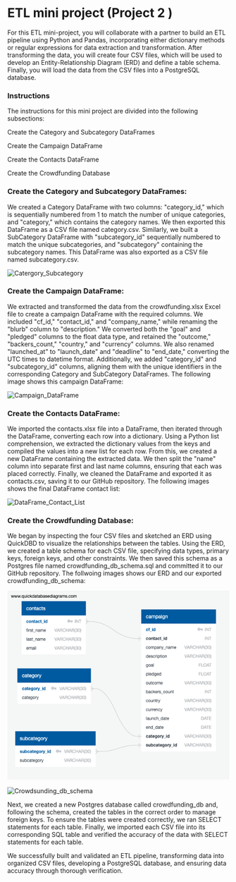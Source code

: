 # ETL mini project (Project 2 )

For this ETL mini-project, you will collaborate with a partner to build an ETL pipeline using Python and Pandas, incorporating either dictionary methods or regular expressions for data extraction and transformation. After transforming the data, you will create four CSV files, which will be used to develop an Entity-Relationship Diagram (ERD) and define a table schema. Finally, you will load the data from the CSV files into a PostgreSQL database.

### Instructions

The instructions for this mini project are divided into the following subsections:

Create the Category and Subcategory DataFrames

Create the Campaign DataFrame

Create the Contacts DataFrame

Create the Crowdfunding Database

### Create the Category and Subcategory DataFrames:

We created a Category DataFrame with two columns: "category_id," which is sequentially numbered from 1 to match the number of unique categories, and "category," which contains the category names. We then exported this DataFrame as a CSV file named category.csv. Similarly, we built a SubCategory DataFrame with "subcategory_id" sequentially numbered to match the unique subcategories, and "subcategory" containing the subcategory names. This DataFrame was also exported as a CSV file named subcategory.csv.

![Catergory_Subcategory](https://i.postimg.cc/fy58MLCy/Category-and-Subcategory.png)

### Create the Campaign DataFrame:

We extracted and transformed the data from the crowdfunding.xlsx Excel file to create a campaign DataFrame with the required columns. We included "cf_id," "contact_id," and "company_name," while renaming the "blurb" column to "description." We converted both the "goal" and "pledged" columns to the float data type, and retained the "outcome," "backers_count," "country," and "currency" columns. We also renamed "launched_at" to "launch_date" and "deadline" to "end_date," converting the UTC times to datetime format. Additionally, we added "category_id" and "subcategory_id" columns, aligning them with the unique identifiers in the corresponding Category and SubCategory DataFrames. The following image shows this campaign DataFrame:

![Campaign_DataFrame](https://i.postimg.cc/FFGpdYbs/Campaign-Data-Frame.png)

### Create the Contacts DataFrame:

We imported the contacts.xlsx file into a DataFrame, then iterated through the DataFrame, converting each row into a dictionary. Using a Python list comprehension, we extracted the dictionary values from the keys and compiled the values into a new list for each row. From this, we created a new DataFrame containing the extracted data. We then split the "name" column into separate first and last name columns, ensuring that each was placed correctly. Finally, we cleaned the DataFrame and exported it as contacts.csv, saving it to our GitHub repository. The following images shows the final DataFrame contact list:

![DataFrame_Contact_List](https://i.postimg.cc/J4vbZZsm/Data-Frame-Contact-List.png)

### Create the Crowdfunding Database:

We began by inspecting the four CSV files and sketched an ERD using QuickDBD to visualize the relationships between the tables. Using the ERD, we created a table schema for each CSV file, specifying data types, primary keys, foreign keys, and other constraints. We then saved this schema as a Postgres file named crowdfunding_db_schema.sql and committed it to our GitHub repository. The follwoing images shows our ERD and our exported crowdfunding_db_schema:

![ERD](https://github.com/mariemsdiaz/Crowdfunding_ETL/blob/main/Resources/ERD_Table.png)

![Crowdsunding_db_schema](https://i.postimg.cc/bvHb753N/Crowfunding-db-schema.png)

Next, we created a new Postgres database called crowdfunding_db and, following the schema, created the tables in the correct order to manage foreign keys. To ensure the tables were created correctly, we ran SELECT statements for each table. Finally, we imported each CSV file into its corresponding SQL table and verified the accuracy of the data with SELECT statements for each table.

We successfully built and validated an ETL pipeline, transforming data into organized CSV files, developing a PostgreSQL database, and ensuring data accuracy through thorough verification.


